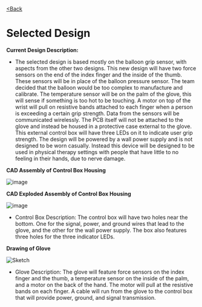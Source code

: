 [<Back](https://team-208-github-io.github.io/Team-208/)

# Selected Design

**Current Design Description:**

* The selected design is based mostly on the balloon grip sensor, with aspects from the other two designs.
This new design will have two force sensors on the end of the index finger and the inside of the thumb.
These sensors will be in place of the balloon pressure sensor. The team decided that the balloon would be too complex to manufacture and calibrate. 
The temperature sensor will be on the palm of the glove, this will sense if something is too hot to be touching. 
A motor on top of the wrist will pull on resistive bands attached to each finger when a person is exceeding a certain grip strength. 
Data from the sensors will be communicated wirelessly. The PCB itself will not be attached to the glove and instead be housed in a protective case external to the glove.
This external control box will have three LEDs on it to indicate user grip strength. 
The design will be powered by a wall power supply and is not designed to be worn casually. 
Instead this device will be designed to be used in physical therapy settings with people that have little to no feeling in their hands, due to nerve damage.

**CAD Assembly of Control Box Housing**

![image](https://user-images.githubusercontent.com/122938115/221493515-3aba4438-8e56-4616-96f7-1b0584720e98.jpg)


**CAD Exploded Assembly of Control Box Housing**

![image](https://user-images.githubusercontent.com/122938115/221493537-86941480-ffee-4bec-bd05-2a24b8fbc36a.jpg)

* Control Box Description: The control box will have two holes near the bottom. One for the signal, power, and ground wires that lead to the glove, and the other for the wall power supply. The box also features three holes for the three indicator LEDs. 


**Drawing of Glove**

![Sketch](https://user-images.githubusercontent.com/122709159/221492312-4bd2967f-89b7-4071-b39c-6c4ea64a4dd8.png)

* Glove Description: The glove will feature force sensors on the index finger and the thumb, a temperature sensor on the inside of the palm, and a motor on the back of the hand. The motor will pull at the resistive bands on each finger. A cable will run from the glove to the control box that will provide power, ground, and signal transmission.
